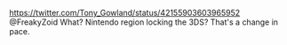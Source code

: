 https://twitter.com/Tony_Gowland/status/42155903603965952 @FreakyZoid What? Nintendo region locking the 3DS? That's a change in pace.